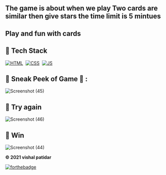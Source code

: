 

##  The game is about when we play Two cards are similar then give stars the time limit is 5 mintues 
##  Play and fun with cards 
  
## 📌 Tech Stack 
[![HTML](https://img.shields.io/badge/html5%20-%23E34F26.svg?&style=for-the-badge&logo=html5&logoColor=white)](https://github.com/vishal46556/LGMVIP-WebDev/search?l=html)&nbsp;
[![CSS](https://img.shields.io/badge/css3%20-%231572B6.svg?&style=for-the-badge&logo=css3&logoColor=white)](https://github.com/vishal46556/LGMVIP-WebDev/search?l=css)&nbsp; 
[![JS](https://img.shields.io/badge/javascript%20-%23323330.svg?&style=for-the-badge&logo=javascript&logoColor=%23F7DF1E)](https://github.com/jigar-sable/LGMVIP-WebDev/search?l=javascript)

## 📌 Sneak Peek of Game 🙈 :
![Screenshot (45)](https://user-images.githubusercontent.com/79128256/132222350-4a8667fa-baac-419f-ae9a-841d5e4d8694.png)
## 📌 Try again
![Screenshot (46)](https://user-images.githubusercontent.com/79128256/132222390-bc4e7fd0-9628-43ab-8a94-712fe3c82d43.png)
## 📌 Win
![Screenshot (44)](https://user-images.githubusercontent.com/79128256/132222297-481d1137-f51e-4f45-8730-d7ddf05c79ff.png)





**© 2021 vishal patidar** 

[![forthebadge](https://forthebadge.com/images/badges/built-with-love.svg)](https://forthebadge.com)
